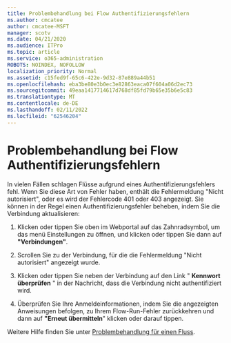 ```yaml
---
title: Problembehandlung bei Flow Authentifizierungsfehlern
ms.author: cmcatee
author: cmcatee-MSFT
manager: scotv
ms.date: 04/21/2020
ms.audience: ITPro
ms.topic: article
ms.service: o365-administration
ROBOTS: NOINDEX, NOFOLLOW
localization_priority: Normal
ms.assetid: c15fed9f-65c6-422e-9d32-87e889a44b51
ms.openlocfilehash: eba3be80e3b0ec3e82863eaca07f604a06d2ec73
ms.sourcegitcommit: 49eaa1417714617d768df85fd79b65e35b6e5c83
ms.translationtype: MT
ms.contentlocale: de-DE
ms.lasthandoff: 02/11/2022
ms.locfileid: "62546204"
---
```

# <a name="troubleshoot-flow-authentication-errors"></a>Problembehandlung bei Flow Authentifizierungsfehlern

In vielen Fällen schlagen Flüsse aufgrund eines Authentifizierungsfehlers fehl. Wenn Sie diese Art von Fehler haben, enthält die Fehlermeldung "Nicht autorisiert", oder es wird der Fehlercode 401 oder 403 angezeigt. Sie können in der Regel einen Authentifizierungsfehler beheben, indem Sie die Verbindung aktualisieren:
  
1. Klicken oder tippen Sie oben im Webportal auf das Zahnradsymbol, um das menü Einstellungen zu öffnen, und klicken oder tippen Sie dann auf **"Verbindungen"**.
    
2. Scrollen Sie zu der Verbindung, für die die Fehlermeldung "Nicht autorisiert" angezeigt wurde.
    
3. Klicken oder tippen Sie neben der Verbindung auf den Link " **Kennwort überprüfen** " in der Nachricht, dass die Verbindung nicht authentifiziert wird. 
    
4. Überprüfen Sie Ihre Anmeldeinformationen, indem Sie die angezeigten Anweisungen befolgen, zu Ihrem Flow-Run-Fehler zurückkehren und dann auf **"Erneut übermitteln**" klicken oder darauf tippen.
    
Weitere Hilfe finden Sie unter [Problembehandlung für einen Fluss](https://go.microsoft.com/fwlink/?linkid=872110).
  

